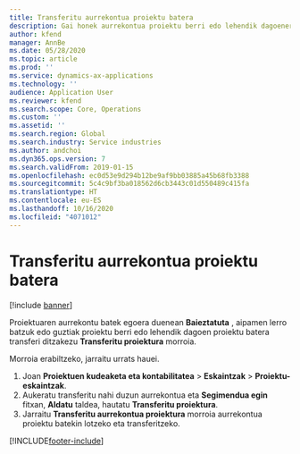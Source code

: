 ```yaml
---
title: Transferitu aurrekontua proiektu batera
description: Gai honek aurrekontua proiektu berri edo lehendik dagoenera nola transferitu jakiteko informazioa eskaintzen du.
author: kfend
manager: AnnBe
ms.date: 05/28/2020
ms.topic: article
ms.prod: ''
ms.service: dynamics-ax-applications
ms.technology: ''
audience: Application User
ms.reviewer: kfend
ms.search.scope: Core, Operations
ms.custom: ''
ms.assetid: ''
ms.search.region: Global
ms.search.industry: Service industries
ms.author: andchoi
ms.dyn365.ops.version: 7
ms.search.validFrom: 2019-01-15
ms.openlocfilehash: ec0d53e9d294b12be9af9bb03885a45b68fb3388
ms.sourcegitcommit: 5c4c9bf3ba018562d6cb3443c01d550489c415fa
ms.translationtype: HT
ms.contentlocale: eu-ES
ms.lasthandoff: 10/16/2020
ms.locfileid: "4071012"
---
```

# <a name="transfer-a-quotation-to-a-project"></a>Transferitu aurrekontua proiektu batera

[!include [banner](../includes/banner.md)]

Proiektuaren aurrekontu batek egoera duenean **Baieztatuta** , aipamen lerro batzuk edo guztiak proiektu berri edo lehendik dagoen proiektu batera transferi ditzakezu **Transferitu proiektura** morroia. 

Morroia erabiltzeko, jarraitu urrats hauei.

1. Joan **Proiektuen kudeaketa eta kontabilitatea** > **Eskaintzak** > **Proiektu-eskaintzak**.
2. Aukeratu transferitu nahi duzun aurrekontua eta **Segimendua egin** fitxan, **Aldatu** taldea, hautatu **Transferitu proiektura**.
3. Jarraitu **Transferitu aurrekontua proiektura** morroia aurrekontua proiektu batekin lotzeko eta transferitzeko.


[!INCLUDE[footer-include](../includes/footer-banner.md)]